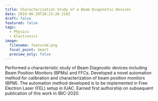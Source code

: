```yaml
---
title: Characterization Study of a Beam Diagnostic Devices
date: 2019-06-28T18:23:26.214Z
draft: false
featured: false
tags:
  - Physics
  - Electronics
image:
  filename: featured.png
  focal_point: Smart
  preview_only: false
---
```

Performed a characteristic study of Beam Diagnostic devices including Beam Position Monitors (BPMs) and FFCs. Developed a novel automation method for calibration and characterization of beam position monitors (BPM). The automation method developed is to be implemented in Free Electron Laser (FEL) setup in IUAC. Earned first authorship on subsequent publication of this work in IBIC-2020.